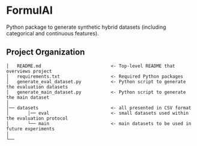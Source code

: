 # FormulAI

Python package to generate synthetic hybrid datasets (including categorical and continuous features). 

## Project Organization

```
│   README.md                          <- Top-level README that overviews project
│   requirements.txt                   <- Required Python packages
│   generate_eval_dataset.py           <- Python script to generate the evaluation datasets
│   generate_main_dataset.py           <- Python script to generate the main dataset
│
│── datasets                           <- all presented in CSV format 
│       │── eval                       <- small datasets used within the evaluation protocol 
│       └── main                       <- main datasets to be used in future experiments
│
└── 
```
